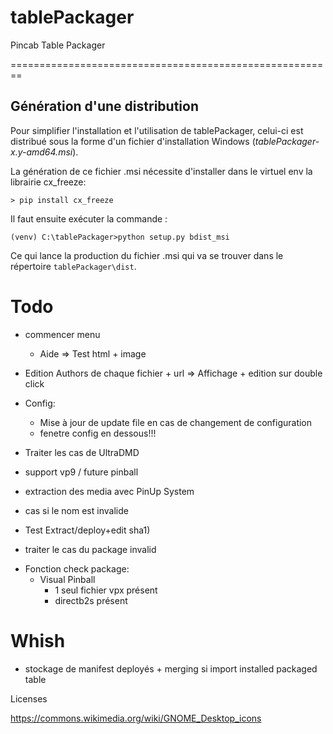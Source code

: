 # tablePackager
Pincab Table Packager


========================================================

Génération d'une distribution
-----------------------------

Pour simplifier l'installation et l'utilisation de tablePackager, celui-ci 
est distribué sous la forme d'un fichier d'installation Windows (_tablePackager-x.y-amd64.msi_).

La génération de ce fichier .msi nécessite d'installer dans le virtuel env la librairie cx_freeze:

    > pip install cx_freeze

Il faut ensuite exécuter la commande :
    
    (venv) C:\tablePackager>python setup.py bdist_msi
    
Ce qui lance la production du fichier .msi qui va se trouver dans le répertoire `tablePackager\dist`.

Todo
====

- commencer menu
    - Aide => Test html + image


- Edition Authors de chaque fichier + url
    => Affichage + edition sur double click
      

- Config:
    - Mise à jour de update file en cas de changement de configuration
    - fenetre config en dessous!!!


- Traiter les cas de UltraDMD

- support vp9 / future pinball


- extraction des media avec PinUp System
- cas si le nom est invalide
+ Test Extract/deploy+edit sha1)
- traiter le cas du package invalid

+ Fonction check package:
    * Visual Pinball
        - 1 seul fichier vpx présent
        - directb2s présent
        
Whish
=====
- stockage de manifest deployés + merging si import installed packaged table


Licenses

https://commons.wikimedia.org/wiki/GNOME_Desktop_icons